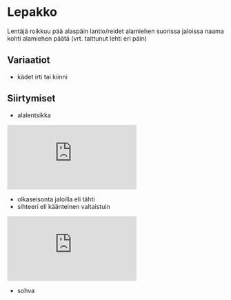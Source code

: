 # Lepakko

Lentäjä roikkuu pää alaspäin lantio/reidet alamiehen suorissa jaloissa naama kohti alamiehen päätä (vrt. taittunut lehti eri päin)

## Variaatiot

- kädet irti tai kiinni

## Siirtymiset

- alalentsikka

<iframe src="https://www.youtube.com/embed/UezcO9v9dVA" frameborder="0" allowfullscreen></iframe>

- olkaseisonta jaloilla eli tähti
- sihteeri eli käänteinen valtaistuin

<iframe src="https://www.youtube.com/embed/lP36SXJL-uM?start=1&end=10" frameborder="0" allowfullscreen></iframe>

- sohva
